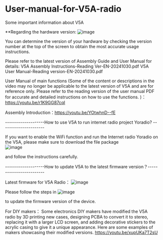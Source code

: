 # User-manual-for-V5A-radio

Some important information about V5A

**Regarding the hardware version: 
![image](https://github.com/user-attachments/assets/7387e5f0-82cd-4128-95d0-46f8b852371c)


You can determine the version of your hardware by checking the version number at the top of the screen to obtain the most accurate usage instructions. 

Please refer to the latest version of Assembly Guide and User Manual for details:
V5A Assembly Instructions-Reading Ver-EN-20241030.pdf
V5A User Manual-Reading version-EN-20241030.pdf

User Manual of main functions (Some of the content or descriptions in the video may no longer be applicable to the latest version of V5A and are for reference only. Please refer to the reading version of the user manual PDF for accurate and detailed instructions on how to use the functions. )：https://youtu.be/r1K9GG87cqI

Assembly Introduction：https://youtu.be/YOtwhnD--fE

--------------------How to use V5A to run internet radio project Yoradio? ----------------------

If you want to enable the WiFi function and run the Internet radio Yoradio on the V5A, please make sure to download the file package  
![image](https://github.com/user-attachments/assets/66753e95-543d-479f-9990-06976208f568)

and follow the instructions carefully.

--------------------How to update V5A to the latest firmware version？-------------------------

Latest firmware for V5A Radio：
![image](https://github.com/user-attachments/assets/05aa87ec-7d19-4ba9-9eb4-76a1d5c9b371)


Please follow the steps in 
![image](https://github.com/user-attachments/assets/d50f033a-8689-4d79-a4a3-dd2ed17f92be)

 to update the firmware version of the device.

For DIY makers：
Some electronics DIY makers have modified the V5A radio by 3D printing new cases, designing PCBA to convert it to stereo, replacing it with a larger LCD screen, and adding decorative stickers to the acrylic casing to give it a unique appearance. Here are some examples of makers showcasing their modified versions. https://youtu.be/xupUKa7T2sU
